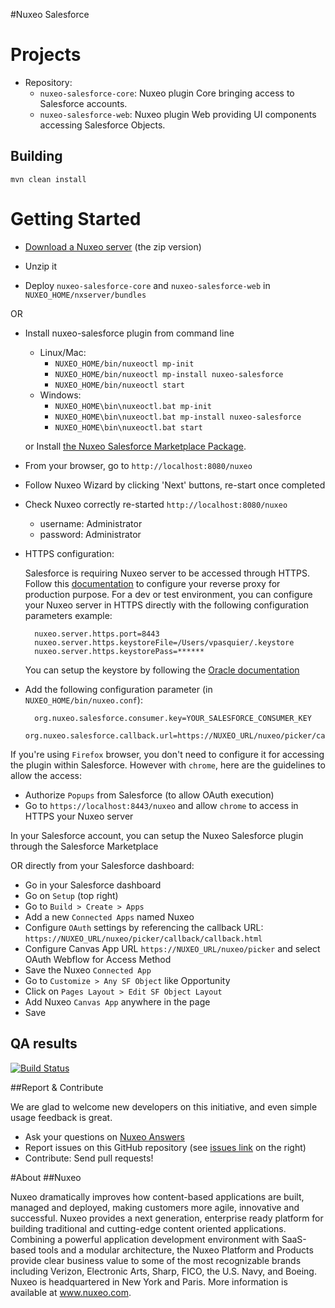 #Nuxeo Salesforce

# Projects

- Repository:
  - `nuxeo-salesforce-core`: Nuxeo plugin Core bringing access to Salesforce accounts.
  - `nuxeo-salesforce-web`: Nuxeo plugin Web providing UI components accessing Salesforce Objects.

## Building

`mvn clean install`

# Getting Started

- [Download a Nuxeo server](http://www.nuxeo.com/en/downloads) (the zip version)

- Unzip it

- Deploy `nuxeo-salesforce-core` and `nuxeo-salesforce-web` in `NUXEO_HOME/nxserver/bundles`

OR

- Install nuxeo-salesforce plugin from command line
  - Linux/Mac:
    - `NUXEO_HOME/bin/nuxeoctl mp-init`
    - `NUXEO_HOME/bin/nuxeoctl mp-install nuxeo-salesforce`
    - `NUXEO_HOME/bin/nuxeoctl start`
  - Windows:
    - `NUXEO_HOME\bin\nuxeoctl.bat mp-init`
    - `NUXEO_HOME\bin\nuxeoctl.bat mp-install nuxeo-salesforce`
    - `NUXEO_HOME\bin\nuxeoctl.bat start`

  or Install [the Nuxeo Salesforce Marketplace Package](https://connect.nuxeo.com/nuxeo/site/marketplace/package/nuxeo-salesforce).

- From your browser, go to `http://localhost:8080/nuxeo`

- Follow Nuxeo Wizard by clicking 'Next' buttons, re-start once completed

- Check Nuxeo correctly re-started `http://localhost:8080/nuxeo`
  - username: Administrator
  - password: Administrator

- HTTPS configuration:

	Salesforce is requiring Nuxeo server to be accessed through HTTPS. Follow this [documentation](https://doc.nuxeo.com/x/GAFc) to configure your reverse proxy for production purpose. For a dev or test environment, you can configure your Nuxeo server in HTTPS directly with the following configuration parameters example:

		nuxeo.server.https.port=8443
		nuxeo.server.https.keystoreFile=/Users/vpasquier/.keystore
		nuxeo.server.https.keystorePass=******

	You can setup the keystore by following the [Oracle documentation](https://docs.oracle.com/cd/E19509-01/820-3503/ggfen/index.html)

- Add the following configuration parameter (in `NUXEO_HOME/bin/nuxeo.conf`):

		org.nuxeo.salesforce.consumer.key=YOUR_SALESFORCE_CONSUMER_KEY
		org.nuxeo.salesforce.callback.url=https://NUXEO_URL/nuxeo/picker/callback/callback.html

If you're using `Firefox` browser, you don't need to configure it for accessing the plugin within Salesforce. However with `chrome`, here are the guidelines to allow the access:

- Authorize `Popups` from Salesforce (to allow OAuth execution)
- Go to `https://localhost:8443/nuxeo` and allow `chrome` to access in HTTPS your Nuxeo server

In your Salesforce account, you can setup the Nuxeo Salesforce plugin through the Salesforce Marketplace 

OR directly from your Salesforce dashboard:

- Go in your Salesforce dashboard
- Go on `Setup` (top right)
- Go to `Build > Create > Apps`
- Add a new `Connected Apps` named Nuxeo
- Configure `OAuth` settings by referencing the callback URL: `https://NUXEO_URL/nuxeo/picker/callback/callback.html`
- Configure Canvas App URL `https://NUXEO_URL/nuxeo/picker` and select OAuth Webflow for Access Method
- Save the Nuxeo `Connected App`
- Go to `Customize > Any SF Object` like Opportunity
- Click on `Pages Layout > Edit SF Object Layout`
- Add Nuxeo `Canvas App` anywhere in the page
- Save

## QA results

[![Build Status](https://qa.nuxeo.org/jenkins/buildStatus/icon?job=addons_nuxeo-salesforce-master)](https://qa.nuxeo.org/jenkins/job/addons_nuxeo-salesforce-master/)

##Report & Contribute

We are glad to welcome new developers on this initiative, and even simple usage feedback is great.
- Ask your questions on [Nuxeo Answers](http://answers.nuxeo.com)
- Report issues on this GitHub repository (see [issues link](http://github.com/nuxeo/nuxeo-salesforce/issues) on the right)
- Contribute: Send pull requests!

#About
##Nuxeo

Nuxeo dramatically improves how content-based applications are built, managed and deployed, making customers more agile, innovative and successful. Nuxeo provides a next generation, enterprise ready platform for building traditional and cutting-edge content oriented applications. Combining a powerful application development environment with SaaS-based tools and a modular architecture, the Nuxeo Platform and Products provide clear business value to some of the most recognizable brands including Verizon, Electronic Arts, Sharp, FICO, the U.S. Navy, and Boeing. Nuxeo is headquartered in New York and Paris. More information is available at www.nuxeo.com.
